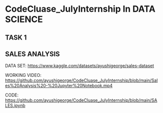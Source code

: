 # CodeCluase_JulyInternship In DATA SCIENCE
## TASK 1
## SALES ANALYSIS
DATA SET:
https://www.kaggle.com/datasets/ayushigeorge/sales-dataset

WORKING VIDEO: https://github.com/ayushigeorge/CodeCluase_JulyInternship/blob/main/Sales%20Analysis%20-%20Jupyter%20Notebook.mp4

CODE:
https://github.com/ayushigeorge/CodeCluase_JulyInternship/blob/main/SALES.ipynb
